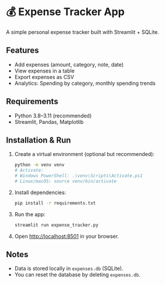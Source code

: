 
# 💰 Expense Tracker App

A simple personal expense tracker built with Streamlit + SQLite.

## Features
- Add expenses (amount, category, note, date)
- View expenses in a table
- Export expenses as CSV
- Analytics: Spending by category, monthly spending trends

## Requirements
- Python 3.8–3.11 (recommended)
- Streamlit, Pandas, Matplotlib

## Installation & Run

1. Create a virtual environment (optional but recommended):
   ```bash
   python -m venv venv
   # Activate:
   # Windows PowerShell: .\venv\Scripts\Activate.ps1
   # Linux/macOS: source venv/bin/activate
   ```

2. Install dependencies:
   ```bash
   pip install -r requirements.txt
   ```

3. Run the app:
   ```bash
   streamlit run expense_tracker.py
   ```

4. Open [http://localhost:8501](http://localhost:8501) in your browser.

## Notes
- Data is stored locally in `expenses.db` (SQLite).
- You can reset the database by deleting `expenses.db`.
